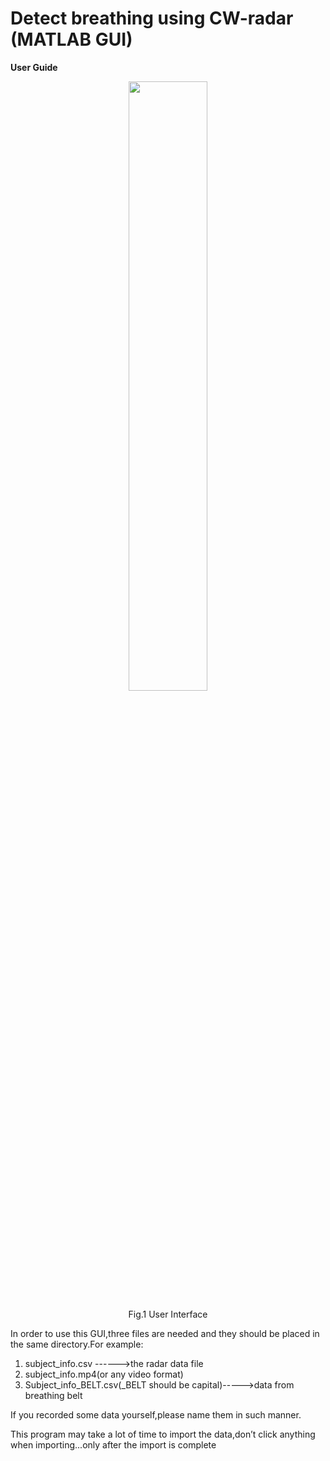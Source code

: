 # Detect breathing using CW-radar (MATLAB GUI)

**User Guide**

<div align="center"><img src="https://github.com/Sawyer117/Segmentation-of-MRI-based-on-Fuzzy-C-Means-Clustering/blob/master/Pic/wechat_20190114185453.png" width="50%" height="50%" alt=""/></div>
<p align="center"> Fig.1 User Interface </p>

In order to use this GUI,three files are needed and they should be placed in the same directory.For example:

1. subject_info.csv ------>the radar data file
2. subject_info.mp4(or any video format)
3. Subject_info_BELT.csv(_BELT should be capital)----->data from breathing belt

If you recorded some data yourself,please name them in such manner.

This program may take a lot of time to import the data,don’t click anything when importing...only after the import is complete
